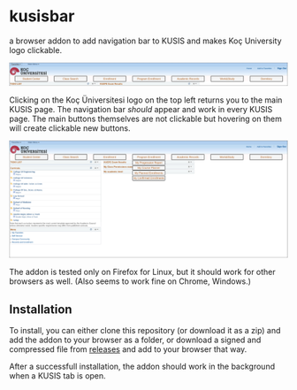 # kusisbar
a browser addon to add navigation bar to KUSIS and makes Koç University logo clickable.

![Screenshot](./img/ss.png "Screenshot")

Clicking on the Koç Üniversitesi logo on the top left returns you to the main KUSIS page. 
The navigation bar <i>should</i> appear and work in every KUSIS page.
The main buttons themselves are not clickable but hovering on them will create clickable new buttons.

![Example](./img/ss3.png "Example")

The addon is tested only on Firefox for Linux, but it should work for other browsers as well. (Also seems to work fine on Chrome, Windows.)

## Installation

To install, you can either clone this repository (or download it as a zip) and add the addon to your browser as a folder, or download a signed and compressed file from [releases](https://github.com/emrgncr/kusisbar/releases) and add to your browser that way.

After a successfull installation, the addon should work in the background when a KUSIS tab is open.
